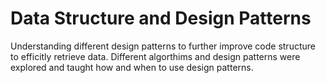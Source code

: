 <h1>Data Structure and Design Patterns</h1>

Understanding different design patterns to further improve code structure to efficitly retrieve data. Different algorthims and design patterns were explored and taught how and when to use design patterns.
